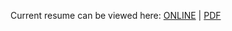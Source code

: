Current resume can be viewed here: [ONLINE](http://kb1rma.github.io/resume/) | [PDF](http://kb1rma.github.io/resume/christopher_snyder-resume.pdf)
